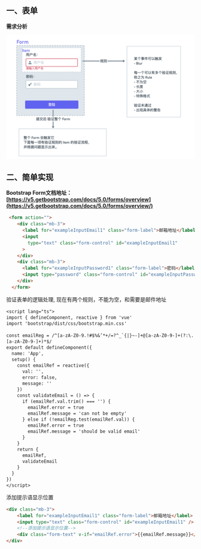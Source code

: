 ## 一、表单

**需求分析**

<img src="./img/1.png" style="zoom:60%;" />

## 二、简单实现

**Bootstrap Form文档地址： [https://v5.getbootstrap.com/docs/5.0/forms/overview](https://v5.getbootstrap.com/docs/5.0/forms/overview/)**

```html
 <form action="">
    <div class="mb-3">
      <label for="exampleInputEmail1" class="form-label">邮箱地址</label>
      <input
        type="text" class="form-control" id="exampleInputEmail1"
      >
    </div>
    <div class="mb-3">
      <label for="exampleInputPassword1" class="form-label">密码</label>
      <input type="password" class="form-control" id="exampleInputPassword1">
    </div>
  </form>
```

验证表单的逻辑处理, 现在有两个规则，不能为空，和需要是邮件地址

```vue
<script lang="ts">
import { defineComponent, reactive } from 'vue'
import 'bootstrap/dist/css/bootstrap.min.css'

const emailReg = /^[a-zA-Z0-9.!#$%&’*+/=?^_`{|}~-]+@[a-zA-Z0-9-]+(?:\.[a-zA-Z0-9-]+)*$/
export default defineComponent({
  name: 'App',
  setup() {
    const emailRef = reactive({
      val: '',
      error: false,
      message: ''
    })
    const validateEmail = () => {
      if (emailRef.val.trim() === '') {
        emailRef.error = true
        emailRef.message = 'can not be empty'
      } else if (!emailReg.test(emailRef.val)) {
        emailRef.error = true
        emailRef.message = 'should be valid email'
      }
    }
    return {
      emailRef,
      validateEmail
    }
  }
})
</script>
```

添加提示语显示位置

```html
<div class="mb-3">
    <label for="exampleInputEmail1" class="form-label">邮箱地址</label>
    <input type="text" class="form-control" id="exampleInputEmail1" />
    <!--添加提示语显示位置-->
    <div class="form-text" v-if="emailRef.error">{{emailRef.message}}</div>
</div>
```


